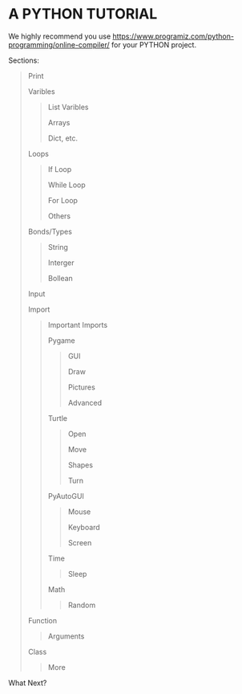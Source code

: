 # A PYTHON TUTORIAL

We highly recommend you use https://www.programiz.com/python-programming/online-compiler/ for your PYTHON project.

Sections:
>Print
>
>Varibles
>
> > List Varibles
> > 
> > Arrays
> > 
> > Dict, etc.
> > 
>Loops
>
> > If Loop
> > 
> > While Loop
> > 
> > For Loop
> > 
> > Others
> > 
>Bonds/Types
>
> > String
> > 
> > Interger
> > 
> > Bollean
> > 
>Input
>
>Import
>
> > Important Imports
> > 
> > Pygame
> > 
> > > GUI
> > > 
> > > Draw
> > > 
> > > Pictures
> > > 
> > > Advanced
> > > 
> > Turtle
> > 
> > > Open
> > > 
> > > Move
> > > 
> > > Shapes
> > > 
> > > Turn
> > > 
> > PyAutoGUI
> > 
> > > Mouse
> > > 
> > > Keyboard
> > > 
> > > Screen
> > > 
> > Time
> > 
> > > Sleep
> > > 
> > Math
> > 
> > > Random
> > > 
>Function
>
> > Arguments
> > 
>Class
>
> > More
> > 

What Next?
